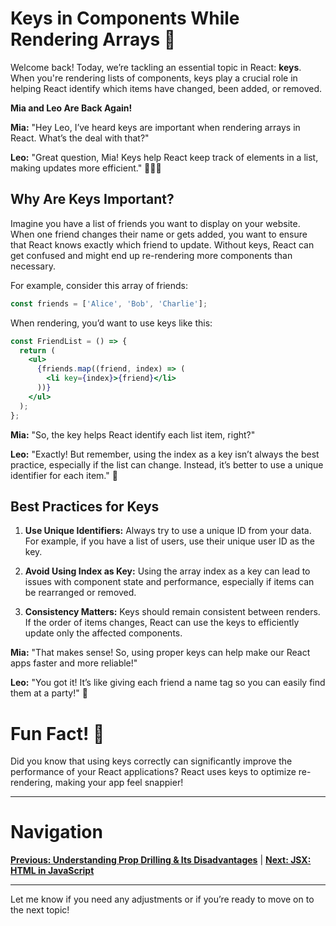 # Keys in Components While Rendering Arrays 🔑

Welcome back! Today, we’re tackling an essential topic in React: **keys**. When you're rendering lists of components, keys play a crucial role in helping React identify which items have changed, been added, or removed.

**Mia and Leo Are Back Again!**

**Mia:** "Hey Leo, I’ve heard keys are important when rendering arrays in React. What’s the deal with that?"

**Leo:** "Great question, Mia! Keys help React keep track of elements in a list, making updates more efficient." 🏃‍♂️💨

## Why Are Keys Important?

Imagine you have a list of friends you want to display on your website. When one friend changes their name or gets added, you want to ensure that React knows exactly which friend to update. Without keys, React can get confused and might end up re-rendering more components than necessary.

For example, consider this array of friends:

```jsx
const friends = ['Alice', 'Bob', 'Charlie'];
```

When rendering, you’d want to use keys like this:

```jsx
const FriendList = () => {
  return (
    <ul>
      {friends.map((friend, index) => (
        <li key={index}>{friend}</li>
      ))}
    </ul>
  );
};
```

**Mia:** "So, the key helps React identify each list item, right?"

**Leo:** "Exactly! But remember, using the index as a key isn’t always the best practice, especially if the list can change. Instead, it’s better to use a unique identifier for each item." 🔑

## Best Practices for Keys

1. **Use Unique Identifiers:** Always try to use a unique ID from your data. For example, if you have a list of users, use their unique user ID as the key.

2. **Avoid Using Index as Key:** Using the array index as a key can lead to issues with component state and performance, especially if items can be rearranged or removed.

3. **Consistency Matters:** Keys should remain consistent between renders. If the order of items changes, React can use the keys to efficiently update only the affected components.

**Mia:** "That makes sense! So, using proper keys can help make our React apps faster and more reliable!"

**Leo:** "You got it! It’s like giving each friend a name tag so you can easily find them at a party!" 🎉

# Fun Fact! 🎉

Did you know that using keys correctly can significantly improve the performance of your React applications? React uses keys to optimize re-rendering, making your app feel snappier!

---

# Navigation

**[Previous: Understanding Prop Drilling & Its Disadvantages](./prop-drilling.md)** | **[Next: JSX: HTML in JavaScript](../../JSX/README.md)**

---

Let me know if you need any adjustments or if you’re ready to move on to the next topic!